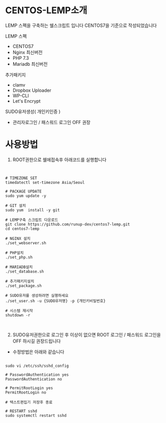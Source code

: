 # CENTOS-LEMP소개

LEMP 스펙을 구축하는 쉘스크립트 입니다 
CENTOS7을 기준으로 작성되었습니다 

LEMP 스펙
 - CENTOS7
 - Nginx 최신버전
 - PHP 7.3
 - Mariadb 최신버전 

추가패키지 
 - clamv
 - Dropbox Uploader
 - WP-CLI
 - Let's Encrypt

SUDO유저생성( 개인키인증 ) 
 - 관리자로그인 / 패스워드 로그인 OFF 권장 

# 사용방법 

1. ROOT권한으로 쉘에접속후 아래코드를 실행합니다

<pre>
<code>

# TIMEZONE SET
timedatectl set-timezone Asia/Seoul     

# PACKAGE UPDATE
sudo yum update -y                     

# GIT 설치
sudo yum  install -y git

# LEMP구축 스크립트 다운로드 
git clone https://github.com/runup-dev/centos7-lemp.git
cd centos7-lemp

# NGINX 설치
./set_webserver.sh

# PHP설치
./set_php.sh

# MARIADB설치
./set_database.sh

# 추가패키지설치
./set_package.sh

# SUDO유저를 생성하려면 실행하세요 
./set_user.sh -u {SUDO유저명} -p {개인키비밀번호}

# 시스템 재시작 
shutdown -r 

</code>
</pre>

2. SUDO유저권한으로 로그인 후 이상이 없으면 ROOT 로그인 / 패스워드 로그인을 OFF 하시길 권장드립니다
- 수정방법은 아래와 같습니다 
 
<pre>
<code>
sudo vi /etc/ssh/sshd_config

# PasswordAuthentication yes
PasswordAuthentication no

# PermitRootLogin yes
PermitRootLogin no

# 텍스트편집기 저장후 종료 

# RESTART sshd 
sudo systemctl restart sshd
</code>
</pre>

